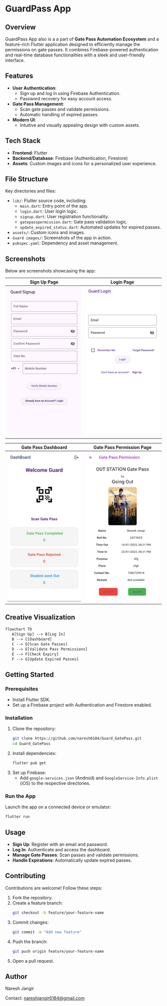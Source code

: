 # GuardPass App

## Overview

GuardPass App also  is a a part of **Gate Pass Automation Ecosystem** and a feature-rich Flutter application designed to efficiently manage the permissions on  gate passes. It combines Firebase-powered authentication and real-time database functionalities with a sleek and user-friendly interface.

## Features
- **User Authentication**:
  - Sign up and log in using Firebase Authentication.
  - Password recovery for easy account access.
- **Gate Pass Management**:
  - Scan gate passes and validate permissions.
  - Automatic handling of expired passes.
- **Modern UI**:
  - Intuitive and visually appealing design with custom assets.

## Tech Stack
- **Frontend**: Flutter
- **Backend/Database**: Firebase (Authentication, Firestore)
- **Assets**: Custom images and icons for a personalized user experience.

## File Structure
Key directories and files:
- `lib/`: Flutter source code, including:
  - `main.dart`: Entry point of the app.
  - `login.dart`: User login logic.
  - `signup.dart`: User registration functionality.
  - `gatepasspermission.dart`: Gate pass validation logic.
  - `update_expired_status.dart`: Automated updates for expired passes.
- `assets/`: Custom icons and images.
- `Guard images/`: Screenshots of the app in action.
- `pubspec.yaml`: Dependency and asset management.

## Screenshots
Below are screenshots showcasing the app:

| Sign Up Page |Login Page |
|--------------|----------------------|
| ![Signup](Guard%20images/IMG_20250116_102752.jpg)  | ![Login](Guard%20images/IMG_20250116_102817.jpg) |

| Gate Pass Dashboard | Gate Pass Permission Page |
|---------------------|---------------------------|
| ![Dashboard](Guard%20images/IMG_20250116_102733.jpg) | ![Permission](Guard%20images/image.png) |


## Creative Visualization
 ```mermaid
flowchart TD
    A[Sign Up] --> B[Log In]
    B --> C[Dashboard]
    C --> D[Scan Gate Passes]
    D --> E[Validate Pass Permissions]
    E --> F[Check Expiry]
    F --> G[Update Expired Passes]

```

## Getting Started

### Prerequisites
- Install Flutter SDK.
- Set up a Firebase project with Authentication and Firestore enabled.

### Installation
1. Clone the repository:
   ```bash
   git clone https://github.com/naresh6184/Guard_GatePass.git
   cd Guard_GatePass
   ```
2. Install dependencies:
   ```bash
   flutter pub get
   ```
3. Set up Firebase:
   - Add `google-services.json` (Android) and `GoogleService-Info.plist` (iOS) to the respective directories.

### Run the App
Launch the app on a connected device or emulator:
```bash
flutter run
```

## Usage
- **Sign Up**: Register with an email and password.
- **Log In**: Authenticate and access the dashboard.
- **Manage Gate Passes**: Scan passes and validate permissions.
- **Handle Expirations**: Automatically update expired passes.

## Contributing
Contributions are welcome! Follow these steps:
1. Fork the repository.
2. Create a feature branch:
   ```bash
   git checkout -b feature/your-feature-name
   ```
3. Commit changes:
   ```bash
   git commit -m "Add new feature"
   ```
4. Push the branch:
   ```bash
   git push origin feature/your-feature-name
   ```
5. Open a pull request.


## Author
Naresh Jangir

Contact: nareshjangir6184@gmail.com


